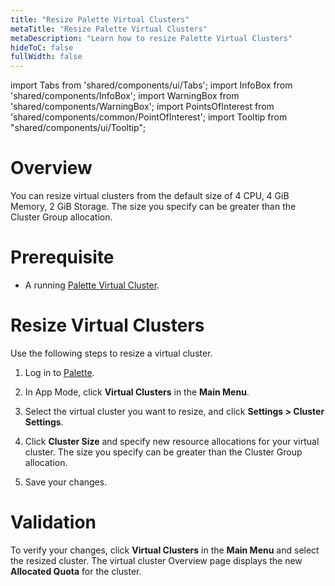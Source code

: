 ```yaml
---
title: "Resize Palette Virtual Clusters"
metaTitle: "Resize Palette Virtual Clusters"
metaDescription: "Learn how to resize Palette Virtual Clusters"
hideToC: false
fullWidth: false
---
```


import Tabs from 'shared/components/ui/Tabs';
import InfoBox from 'shared/components/InfoBox';
import WarningBox from 'shared/components/WarningBox';
import PointsOfInterest from 'shared/components/common/PointOfInterest';
import Tooltip from "shared/components/ui/Tooltip";



# Overview

You can resize virtual clusters from the default size of 4 CPU, 4 GiB Memory, 2 GiB Storage. The size you specify can be greater than the Cluster Group allocation. 

# Prerequisite

* A running [Palette Virtual Cluster](/devx/palette-virtual-clusters/pause-restore-virtual-clusters).

# Resize Virtual Clusters

Use the following steps to resize a virtual cluster.

1. Log in to [Palette](https://console.spectrocloud.com).

2. In App Mode, click **Virtual Clusters** in the **Main Menu**.

3. Select the virtual cluster you want to resize, and click **Settings > Cluster Settings**.

4. Click **Cluster Size** and specify new resource allocations for your virtual cluster. The size you specify can be greater than the Cluster Group allocation.

5. Save your changes.

# Validation

To verify your changes, click **Virtual Clusters** in the **Main Menu** and select the resized cluster. The virtual cluster Overview page displays the new **Allocated Quota** for the cluster.




